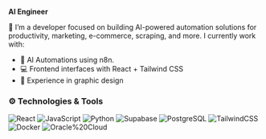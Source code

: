 <p>
  <b>AI Engineer</b>
</p>

🎯  I’m a developer focused on building AI-powered automation solutions for productivity, marketing, e-commerce, scraping, and more. I currently work with:
- 🔧 AI Automations using n8n.
- 💻 Frontend interfaces with React + Tailwind CSS
- 🎨 Experience in graphic design

### ⚙️ Technologies & Tools

![React](https://img.shields.io/badge/React-61DAFB?style=for-the-badge&logo=react&logoColor=white)
![JavaScript](https://img.shields.io/badge/JavaScript-F7DF1E?style=for-the-badge&logo=javascript&logoColor=black)
![Python](https://img.shields.io/badge/Python-3776AB?style=for-the-badge&logo=python&logoColor=white)
![Supabase](https://img.shields.io/badge/Supabase-3ECF8E?style=for-the-badge&logo=supabase&logoColor=white)
![PostgreSQL](https://img.shields.io/badge/PostgreSQL-336791?style=for-the-badge&logo=postgresql&logoColor=white)
![TailwindCSS](https://img.shields.io/badge/Tailwind%20CSS-06B6D4?style=for-the-badge&logo=tailwindcss&logoColor=white)
![Docker](https://img.shields.io/badge/Docker-2496ED?style=for-the-badge&logo=docker&logoColor=white)
![Oracle%20Cloud](https://img.shields.io/badge/Oracle_Cloud-F80000?style=for-the-badge&logo=oracle&logoColor=white)




